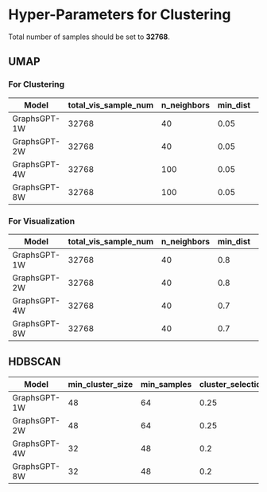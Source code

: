 # Hyper-Parameters for Clustering

Total number of samples should be set to **32768**.



## UMAP

### For Clustering

| Model        | total_vis_sample_num | n_neighbors | min_dist | n_components |
|--------------|----------------------|-------------|----------|--------------|
| GraphsGPT-1W | 32768                | 40          | 0.05     | 2            |
| GraphsGPT-2W | 32768                | 40          | 0.05     | 2            |
| GraphsGPT-4W | 32768                | 100         | 0.05     | 2            |
| GraphsGPT-8W | 32768                | 100         | 0.05     | 2            |

### For Visualization

| Model        | total_vis_sample_num | n_neighbors | min_dist | n_components |
|--------------|----------------------|-------------|----------|--------------|
| GraphsGPT-1W | 32768                | 40          | 0.8      | 2            |
| GraphsGPT-2W | 32768                | 40          | 0.8      | 2            |
| GraphsGPT-4W | 32768                | 40          | 0.7      | 2            |
| GraphsGPT-8W | 32768                | 40          | 0.7      | 2            |



## HDBSCAN

| Model        | min_cluster_size | min_samples | cluster_selection_epsilon | alpha |
|--------------|------------------|-------------|---------------------------|-------|
| GraphsGPT-1W | 48               | 64          | 0.25                      | 1.0   |
| GraphsGPT-2W | 48               | 64          | 0.25                      | 1.0   |
| GraphsGPT-4W | 32               | 48          | 0.2                       | 1.0   |
| GraphsGPT-8W | 32               | 48          | 0.2                       | 1.0   |



